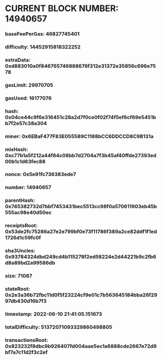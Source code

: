# CURRENT BLOCK NUMBER: 14940657

### baseFeePerGas: 46827745401
### difficulty: 14452915818322252
### extraData: 0xd883010a0f846765746888676f312e31372e35856c696e7578
### gasLimit: 29970705
### gasUsed: 16177076
### hash: 0x04ce44c9f6e316451c28a2d7f0ce0f02f74f5ef6cf69e5451bb7f2e57c38a304
### miner: 0x6EBaF477F83E055589C1188bCC6DDCCD8C9B131a
### mixHash: 0xc77b1a5f212a44f84c08bb7d2704a7f3b45af40ffde27393ed00b1c1d63fec88
### nonce: 0x5e91fc736383ede7
### number: 14940657
### parentHash: 0x745382732d7bbf7453431bec5513cc98f0a570611903eb45b555ac98e40d50ec
### receiptsRoot: 0x53de2fc75286a27e2e799bf0e73f11786f389a2ce82ddf1f1ed1726d1c59fc0f
### sha3Uncles: 0x93784324dbd249cd4b115278f2ed58224e2d44221b9c2fb6d8a89bd2a99586db
### size: 71087
### stateRoot: 0x2e3a36b72fbc11d0f5f23224cf9e01c7b563645184bba26f2997db430d16b7f3
### timestamp: 2022-06-10 21:41:05.151673
### totalDifficulty: 51372071093329860498805
### transactionsRoot: 0x823232f8dbc9b926407fd004aae5ec1a6888cde2667e72d9bf7a7c11d2f3c2ef
